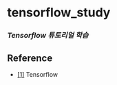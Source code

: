 # tensorflow_study
### ***Tensorflow 튜토리얼 학습***

## Reference
- [[1]](https://www.tensorflow.org/) Tensorflow